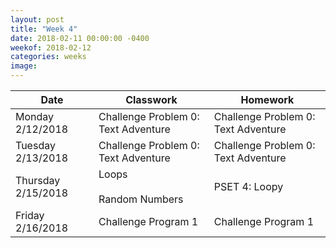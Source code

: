 ```yaml
---
layout: post
title: "Week 4"
date: 2018-02-11 00:00:00 -0400
weekof: 2018-02-12
categories: weeks
image:
---
```


|Date                        |Classwork|Homework|
|----------------------------|---------|--------|
|Monday 2/12/2018            | Challenge Problem 0: Text Adventure | Challenge Problem 0: Text Adventure |
|Tuesday 2/13/2018           | Challenge Problem 0: Text Adventure | Challenge Problem 0: Text Adventure |
|Thursday 2/15/2018          | Loops <br><br> Random Numbers | PSET 4: Loopy |
|Friday 2/16/2018            | Challenge Program 1 | Challenge Program 1 |
